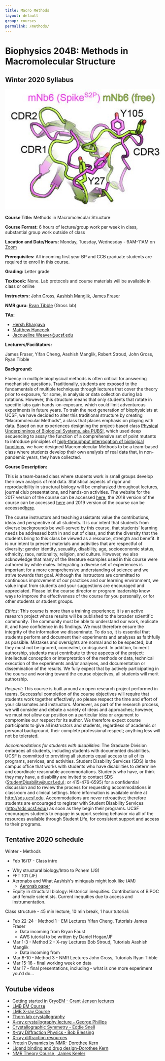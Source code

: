 ```yaml
---
title: Macro Methods
layout: default
group: courses
permalink: /methods/
---
```


# Biophysics 204B: Methods in Macromolecular Structure #


## Winter 2020 Syllabus ##

<img class="img-fluid mx-auto d-block" src="/static/img/aeronab.jpg" alt="What is the next experiment?">

**Course Title:** Methods in Macromolecular Structure

**Course Format:** 6 hours of lecture/group work per week in class, substantial group work outside of class

**Location and Date/Hours:** Monday, Tuesday, Wednesday - 9AM-11AM on [Zoom](https://ucsf.zoom.us/j/98506921235?pwd=NDI0RWF0eUhpQ1FVbWdCME5oeWVzQT09)

**Prerequisites:** All incoming first year BP and CCB graduate students are required to enroll in this course.

**Grading:** Letter grade

**Textbook:** None. Lab protocols and course materials will be available in class or online


**Instructors:** [John Gross](mailto:jdgross@cgl.ucsf.edu), [Aashish Manglik](mailto:Aashish.Manglik@ucsf.edu), [James Fraser](mailto:jfraser@fraserlab.com)

**NMR guru:** [Ryan Tibble](mailto:Ryan.Tibble@ucsf.edu) (Gross lab)


**TAs:**
- [Hersh Bhargava](mailto:Hersh.Bhargava@ucsf.edu)
- [Matthew Hancock](mailto:Matthew.Hancock@ucsf.edu)
- [Jacqueline Weaver@ucsf.edu](mailto:acqueline.Weaver@ucsf.edu)


**Lecturers/Facilitators:**

James Fraser, Yifan Cheng, Aashish Manglik, Robert Stroud, John Gross, Ryan Tibble


**Background:**

Fluency in multiple biophysical methods is often critical for answering mechanistic questions. Traditionally, students are exposed to the fundamentals of multiple techniques through lectures that cover the theory prior to exposure, for some, in analysis or data collection during lab rotations. However, this structure means that only students that rotate in specific labs gain hands-on-exposure, which could limit adventurous experiments in future years. To train the next generation of biophysicists at UCSF, we have decided to alter this traditional structure by creating  “Macromolecular Methods”, a class that places emphasis on playing with data. Based on our experiences designing the project-based class [Physical Underpinnings of Biological Systems, aka PUBS!](/courses/pubs/), which used deep sequencing to assay the function of a comprehensive set of point mutants to introduce principles of [high-throughput interrogation of biological functions](http://cdn.fraserlab.com/publications/2016_mavor.pdf), we have designed Macromolecular Methods to be a team-based class where students develop their own analysis of real data that, in non-pandemic years, they have collected.

**Course Description:**

This is a team-based class where students work in small groups develop their own analysis of real data. Statistical aspects of rigor and reproducibility in structural biology will be emphasized throughout lectures, journal club presentations, and hands-on activities. The website for the 2017 version of the course can be accessed [here](/methods_2017/),  the 2018 version of the course can be accessed [here](/methods_2018/) and 2019 version of the course can be accessed[here](/courses/methods_2019).

The course instructors and teaching assistants value the contributions, ideas and perspective of all students. It is our intent that students from diverse backgrounds be well-served by this course, that students' learning needs be addressed both in and out of class, and that the diversity that the students bring to this class be viewed as a resource, strength and benefit. It is our intent to present materials and activities that are respectful of diversity: gender identity, sexuality, disability, age, socioeconomic status, ethnicity, race, nationality, religion, and culture. However, we also acknowledge that many of the literature examples used in this course were authored by white males. Integrating a diverse set of experiences is important for a more comprehensive understanding of science and we strive towards that goal. Although the instructors are committed to continuous improvement of our practices and our learning environment, we value input from students and your suggestions are encouraged and appreciated. Please let the course director or program leadership know ways to improve the effectiveness of the course for you personally, or for other students or student groups. 

*Ethics*: This course is more than a training experience; it is an active research project whose results will be published to the broader scientific community. The community must be able to understand our work, replicate it, and have confidence in its findings. We must therefore ensure the integrity of the information we disseminate. To do so, it is essential that students perform and document their experiments and analyses as faithfully as possible. Mistakes and oversights are normal and to be expected, but they must not be ignored, concealed, or disguised. In addition, to merit authorship, students must contribute to three aspects of the project: intellectual conception or interpretation of the methods or data, technical execution of the experiments and/or analyses, and documentation or dissemination of the results. We fully expect that by actively participating in the course and working toward the course objectives, all students will merit authorship.

*Respect*: This course is built around an open research project performed in teams. Successful completion of the course objectives will require that students work together effectively, so please respect the time and effort of your classmates and instructors. Moreover, as part of the research process, we will consider and debate a variety of ideas and approaches; however, we must not allow our position on a particular idea or argument to compromise our respect for its author. We therefore expect course participants to give all instructors and students, regardless of academic or personal background, their complete professional respect; anything less will not be tolerated.

*Accommodations for students with disabilities*: The Graduate Division embraces all students, including students with documented disabilities. UCSF is committed to providing all students equal access to all of its programs, services, and activities. Student Disability Services (SDS) is the campus office that works with students who have disabilities to determine and coordinate reasonable accommodations. Students who have, or think they may have, a disability are invited to contact SDS (StudentDisability@ucsf.edu); or 415-476-6595) for a confidential discussion and to review the process for requesting accommodations in classroom and clinical settings. More information is available online at http://sds.ucsf.edu. Accommodations are never retroactive; therefore students are encouraged to register with Student Disability Services (http://sds.ucsf.edu/) as soon as they begin their programs. UCSF encourages students to engage in support seeking behavior via all of the resources available through Student Life, for consistent support and access to their programs.

## Tentative 2020 schedule



<!-- Fall Macro pt 1 (6 weeks)

- Nov 2-4
- Nov. 9, 10,(no class Nov 11, Veteran’s Day)
- Nov. 16-18
- Nov. 23-25
- Nov. 30-Dec 2
- Dec. 7-9
- Dec. 14-16 chalk talk 1
- Grade based on that 6 weeks and chalk talk 1

Winter - Macro pt 2 (6 weeks)

- Jan 4-6
- Jan 11-13
- Jan 19,20 (18th is MLK day, 21st starts BP recruitment)
- Jan 25-27
- Feb 1-3
- Feb 8-10 (chalk talk 2?)

 -->
Winter - Methods

- Feb 16/17 - Class intro
* Why structural biology/Intro to Pchem (JG)
* FFT 101 (JF)
* Aeronabs and What Aashish's miniquals might look like (AM)
	* [Aeronab paper](https://science.sciencemag.org/content/early/2020/11/04/science.abe3255.long)
* Equity in structural biology: Historical inequities. Contributions of BIPOC and female scientists. Current inequities due to access and instrumentation. 


Class structure - 45 min lecture, 10 min break, 1 hour tutorial:
- Feb 22-24 - Method 1 - EM Lectures Yifan Cheng, Tutorials James Fraser
	- Data incoming from Bryan Faust
	- AWS tutorial to be written by Daniel Hogan/JF
- Mar 1-3 - Method 2 - X-ray Lectures Bob Stroud, Tutorials Aashish Manglik
	- Data incoming from 
- Mar 8-10 - Method 3 - NMR Lectures John Gross, Tutorials Ryan Tibble
- Mar 15-16 - final working week on data
- Mar 17 - final presentations, including - what is one more experiment you'd do...


## Youtube videos

- [Getting started in CryoEM - Grant Jensen lectures](https://www.youtube.com/playlist?list=PL8_xPU5epJdctoHdQjpfHmd_z9WvGxK8-)
- [LMB EM Course](https://www2.mrc-lmb.cam.ac.uk/research/scientific-training/electron-microscopy/)
- [LMB X-ray Course](http://www2.mrc-lmb.cam.ac.uk/research/scientific-training/crystallography-course-2013/)
- [Thorn lab crystallography](https://www.youtube.com/channel/UCsEfbyZZD49WxUP5iJn6BkQ)
- [X-ray crystallography lecture - George Phillips](https://www.youtube.com/watch?v=OeOzLTNHWoM)
- [Crystallographic Symmetry - Eddie Snell](https://www.youtube.com/watch?v=sIgWFErZ3XU)
- [X-ray Diffraction Physics - Bob Blessing](https://www.youtube.com/watch?v=UJZF5yPNhIE)
- [X-ray diffraction resources](https://www.ccdc.cam.ac.uk/Community/educationalresources/database-of-educational-crystallographic-online-resources/resources-by-type/)
- [Protein Dynamics by NMR- Dorothee Kern](https://www.youtube.com/watch?v=fzM5V0bbybM)
- [Ligand binding and drug design-Dorothee Kern](https://www.youtube.com/watch?v=7MuBsYNrypg&t=659s)
- [NMR Theory Course , James Keeler](https://www.youtube.com/watch?v=nM7jQFhrvR0&index=1&list=PLE20foNk9J6L1dh9X27RaPiaul8_7wrAY)
